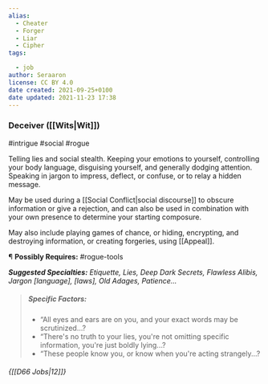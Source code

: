 ```yaml
---
alias:
  - Cheater
  - Forger
  - Liar
  - Cipher
tags:

  - job
author: Seraaron
license: CC BY 4.0
date created: 2021-09-25+0100
date updated: 2021-11-23 17:38
---
```


### Deceiver ([[Wits|Wit]])

#intrigue #social #rogue

Telling lies and social stealth. Keeping your emotions to yourself, controlling your body language, disguising yourself, and generally dodging attention. Speaking in jargon to impress, deflect, or confuse, or to relay a hidden message.

May be used during a [[Social Conflict|social discourse]] to obscure information or give a rejection, and can also be used in combination with your own presence to determine your starting composure.

May also include playing games of chance, or hiding, encrypting, and destroying information, or creating forgeries, using [[Appeal]].

¶ **Possibly Requires:** #rogue-tools

_**Suggested Specialties:** Etiquette, Lies, Deep Dark Secrets, Flawless Alibis, Jargon [language], [laws], Old Adages, Patience..._

> ##### Specific Factors:
>
> - “All eyes and ears are on you, and your exact words may be scrutinized...?
> - “There's no truth to your lies,  you're not omitting specific information, you're just boldly lying...?
> - “These people know you, or know when you're acting strangely...?

###### {[[D66 Jobs|12]]}

